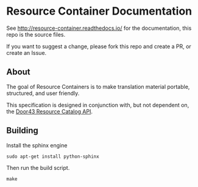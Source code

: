 # Resource Container Documentation

See http://resource-container.readthedocs.io/ for the documentation, this repo is the source files.


If you want to suggest a change, please fork this repo and create a PR, or create an Issue.

## About
The goal of Resource Containers is to make translation material portable, structured, and user friendly.

This specification is designed in conjunction with, but not dependent on, the [Door43 Resource Catalog API](https://github.com/unfoldingWord-dev/door43.org/wiki/API-v3-Resource-Catalog-Endpoint).

## Building
Install the sphinx engine

    sudo apt-get install python-sphinx

Then run the build script.

    make